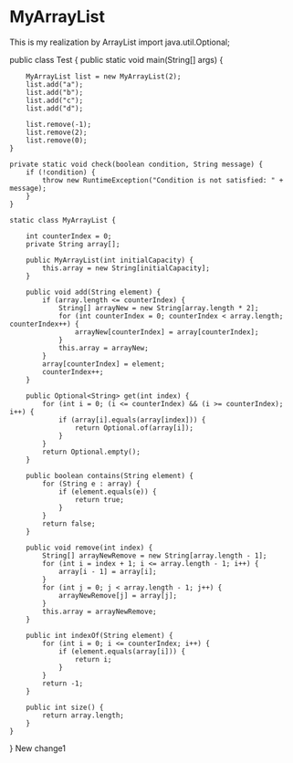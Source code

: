 # MyArrayList
This is my realization by ArrayList
import java.util.Optional;

public class Test {
    public static void main(String[] args) {

        MyArrayList list = new MyArrayList(2);
        list.add("a");
        list.add("b");
        list.add("c");
        list.add("d");

        list.remove(-1);
        list.remove(2);
        list.remove(0);
    }

    private static void check(boolean condition, String message) {
        if (!condition) {
            throw new RuntimeException("Condition is not satisfied: " + message);
        }
    }

    static class MyArrayList {

        int counterIndex = 0;
        private String array[];

        public MyArrayList(int initialCapacity) {
            this.array = new String[initialCapacity];
        }

        public void add(String element) {
            if (array.length <= counterIndex) {
                String[] arrayNew = new String[array.length * 2];
                for (int counterIndex = 0; counterIndex < array.length; counterIndex++) {
                    arrayNew[counterIndex] = array[counterIndex];
                }
                this.array = arrayNew;
            }
            array[counterIndex] = element;
            counterIndex++;
        }

        public Optional<String> get(int index) {
            for (int i = 0; (i <= counterIndex) && (i >= counterIndex); i++) {
                if (array[i].equals(array[index])) {
                    return Optional.of(array[i]);
                }
            }
            return Optional.empty();
        }

        public boolean contains(String element) {
            for (String e : array) {
                if (element.equals(e)) {
                    return true;
                }
            }
            return false;
        }

        public void remove(int index) {
            String[] arrayNewRemove = new String[array.length - 1];
            for (int i = index + 1; i <= array.length - 1; i++) {
                array[i - 1] = array[i];
            }
            for (int j = 0; j < array.length - 1; j++) {
                arrayNewRemove[j] = array[j];
            }
            this.array = arrayNewRemove;
        }

        public int indexOf(String element) {
            for (int i = 0; i <= counterIndex; i++) {
                if (element.equals(array[i])) {
                    return i;
                }
            }
            return -1;
        }

        public int size() {
            return array.length;
        }
    }
}
New change1
